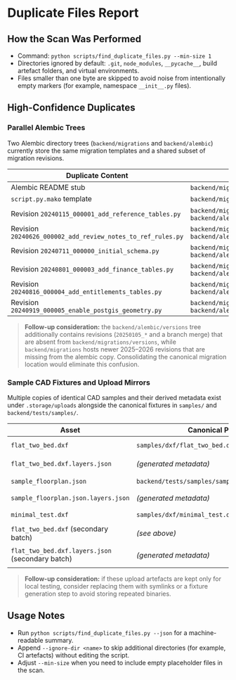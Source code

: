 # Duplicate Files Report

## How the Scan Was Performed
- Command: `python scripts/find_duplicate_files.py --min-size 1`
- Directories ignored by default: `.git`, `node_modules`, `__pycache__`, build artefact folders, and virtual environments.
- Files smaller than one byte are skipped to avoid noise from intentionally empty markers (for example, namespace `__init__.py` files).

## High-Confidence Duplicates

### Parallel Alembic Trees
Two Alembic directory trees (`backend/migrations` and `backend/alembic`) currently store the same migration templates and a shared subset of migration revisions.

| Duplicate Content | Paths |
| --- | --- |
| Alembic README stub | `backend/migrations/README`, `backend/alembic/README` |
| `script.py.mako` template | `backend/migrations/script.py.mako`, `backend/alembic/script.py.mako` |
| Revision `20240115_000001_add_reference_tables.py` | `backend/migrations/versions/20240115_000001_add_reference_tables.py`, `backend/alembic/versions/20240115_000001_add_reference_tables.py` |
| Revision `20240626_000002_add_review_notes_to_ref_rules.py` | `backend/migrations/versions/20240626_000002_add_review_notes_to_ref_rules.py`, `backend/alembic/versions/20240626_000002_add_review_notes_to_ref_rules.py` |
| Revision `20240711_000000_initial_schema.py` | `backend/migrations/versions/20240711_000000_initial_schema.py`, `backend/alembic/versions/20240711_000000_initial_schema.py` |
| Revision `20240801_000003_add_finance_tables.py` | `backend/migrations/versions/20240801_000003_add_finance_tables.py`, `backend/alembic/versions/20240801_000003_add_finance_tables.py` |
| Revision `20240816_000004_add_entitlements_tables.py` | `backend/migrations/versions/20240816_000004_add_entitlements_tables.py`, `backend/alembic/versions/20240816_000004_add_entitlements_tables.py` |
| Revision `20240919_000005_enable_postgis_geometry.py` | `backend/migrations/versions/20240919_000005_enable_postgis_geometry.py`, `backend/alembic/versions/20240919_000005_enable_postgis_geometry.py` |

> **Follow-up consideration:** the `backend/alembic/versions` tree additionally contains revisions (`20250105_*` and a branch merge) that are absent from `backend/migrations/versions`, while `backend/migrations` hosts newer 2025–2026 revisions that are missing from the alembic copy. Consolidating the canonical migration location would eliminate this confusion.

### Sample CAD Fixtures and Upload Mirrors
Multiple copies of identical CAD samples and their derived metadata exist under `.storage/uploads` alongside the canonical fixtures in `samples/` and `backend/tests/samples/`.

| Asset | Canonical Path | Duplicate Upload Mirrors |
| --- | --- | --- |
| `flat_two_bed.dxf` | `samples/dxf/flat_two_bed.dxf` | Multiple entries under `.storage/uploads/*/flat_two_bed.dxf` |
| `flat_two_bed.dxf.layers.json` | *(generated metadata)* | Matching copies under `.storage/uploads/*/flat_two_bed.dxf.layers.json` |
| `sample_floorplan.json` | `backend/tests/samples/sample_floorplan.json` | `.storage/uploads/{28518173-…, 5e33a63b-…, e55bd26a-…}/sample_floorplan.json` |
| `sample_floorplan.json.layers.json` | *(generated metadata)* | `.storage/uploads/{28518173-…, 5e33a63b-…, e55bd26a-…}/sample_floorplan.json.layers.json` |
| `minimal_test.dxf` | `samples/dxf/minimal_test.dxf` | `.storage/uploads/90aa2839-054a-43a1-b1f9-ed0c1783cabd/minimal_test.dxf` |
| `flat_two_bed.dxf` (secondary batch) | *(see above)* | `.storage/uploads/{64127711-…, 97477f8b-…, b0965fd2-…, e750c268-…}/flat_two_bed.dxf` |
| `flat_two_bed.dxf.layers.json` (secondary batch) | *(generated metadata)* | `.storage/uploads/{64127711-…, 68230a48-…, 90aa2839-…, 97477f8b-…, b0965fd2-…, e750c268-…}/*.layers.json` |

> **Follow-up consideration:** if these upload artefacts are kept only for local testing, consider replacing them with symlinks or a fixture generation step to avoid storing repeated binaries.

## Usage Notes
- Run `python scripts/find_duplicate_files.py --json` for a machine-readable summary.
- Append `--ignore-dir <name>` to skip additional directories (for example, CI artefacts) without editing the script.
- Adjust `--min-size` when you need to include empty placeholder files in the scan.
